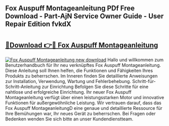 ## Fox Auspuff Montageanleitung PDf Free Download - Part-AjN Service Owner Guide - User Repair Edition fvkdX

# <h2><a href="http://df8a3qz.blite.top/?on=Fox+Auspuff+Montageanleitung">🔗Download 👉🔴 Fox Auspuff Montageanleitung</a></h2>

[![Fox Auspuff Montageanleitung new download](https://i.imgur.com/lujVjoI.png)](http://df8a3qz.blite.top/?on=Fox+Auspuff+Montageanleitung)
Hallo und willkommen zum Benutzerhandbuch für Ihr neu verknüpftes Fox Auspuff Montageanleitung. Diese Anleitung soll Ihnen helfen, die Funktionen und Fähigkeiten Ihres Produkts zu beherrschen. Im Inneren finden Sie detaillierte Anweisungen zur Installation, Verwendung, Wartung und Fehlerbehebung. Schritt-für-Schritt-Anleitung zur Einrichtung Befolgen Sie diese Schritte für eine nahtlose und erfolgreiche Einrichtung. Ihr neuer Fox Auspuff Montageanleitung verfügt über einen leistungsstarken Motor und innovative Funktionen für außergewöhnliche Leistung. Wir vertrauen darauf, dass das Fox Auspuff MontageanleitungD eine genaue und detaillierte Ressource für Ihre Bemühungen war, Ihr neues Gerät zu beherrschen. Bei Fragen oder Bedenken wenden Sie sich bitte an unser Kundendienstteam.
